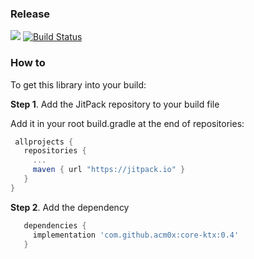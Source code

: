 ### Release

[![](https://jitpack.io/v/ACM64/core-ktx.svg)](https://jitpack.io/#ACM64/core-ktx) [![Build Status](https://travis-ci.org/ACM64/core-ktx.svg?branch=develop)](https://travis-ci.org/ACM64/core-ktx)

### How to
To get this library into your build:

__Step 1__. Add the JitPack repository to your build file

Add it in your root build.gradle at the end of repositories:
 ```gradle
  allprojects {
    repositories {
      ...
      maven { url "https://jitpack.io" }
    }
 } 
 ```
 
 __Step 2__. Add the dependency
 
 ```gradle
    dependencies {
      implementation 'com.github.acm0x:core-ktx:0.4'
    }
  ```
